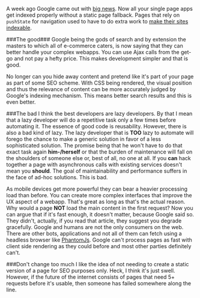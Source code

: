 A week ago Google came out with [big news](http://googlewebmastercentral.blogspot.co.uk/2014/05/understanding-web-pages-better.html). Now all your single page apps get indexed properly without a static page fallback. Pages that rely on `pushState` for navigation used to have to do extra work to [make their sites indexable](https://support.google.com/webmasters/answer/174992?hl=en).

###The good###
Google being the gods of search and by extension the masters to which all of e-commerce caters, is now saying that they can better handle your complex webapps. You can use Ajax calls from the get-go and not pay a hefty price. This makes development simpler and that is good. 

No longer can you hide away content and pretend like it's part of your page as part of some SEO scheme. With CSS being rendered, the visual position and thus the relevance of content can be more accurately judged by Google's indexing mechanism. This means better search results and this is even better.

###The bad
I think the best developers are lazy developers. By that I mean that a lazy developer will do a repetitive task only a few times before automating it. The essence of good code is reusability. However, there is also a bad kind of lazy. The lazy developer that is __TOO__ lazy to automate will forego the chance to make a generic solution in favor of a less sophisticated solution. The promise being that he won't have to do that exact task again __him-/herself__ or that the burden of maintenance will fall on the shoulders of someone else or, best of all, no one at all. If you __can__ hack together a page with asynchronous calls with existing services doesn't mean you __should__. The goal of maintainability and performance suffers in the face of ad-hoc solutions. This is bad.

As mobile devices get more powerful they can bear a heavier processing load than before. You can create more complex interfaces that improve the UX aspect of a webapp. That's great as long as that's the actual reason. Why would a page __NOT__ load the main content in the first request? Now you can argue that if it's fast enough, it doesn't matter, because Google said so. They didn't, actually, if you read that article, they suggest you degrade gracefully. Google and humans are not the only consumers on the web. There are other bots, applications and not all of them can fetch using a headless browser like [PhantomJs](http://phantomjs.org/). Google can't process pages as fast with client side rendering as they could before and most other parties definitely can't.

###Don't change too much
I like the idea of not needing to create a static version of a page for SEO purposes only. Heck, I think it's just swell. However, if the future of the internet consists of pages that need 5+ requests before it's usable, then someone has failed somewhere along the line.
